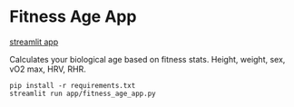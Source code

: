 # Fitness Age App

[streamlit app](https://ethanbrown3-fitness-age-app-appfitness-age-app-bpg8xv.streamlit.app/)

Calculates your biological age based on fitness stats. Height, weight, sex, vO2 max, HRV, RHR.

```
pip install -r requirements.txt
streamlit run app/fitness_age_app.py
```